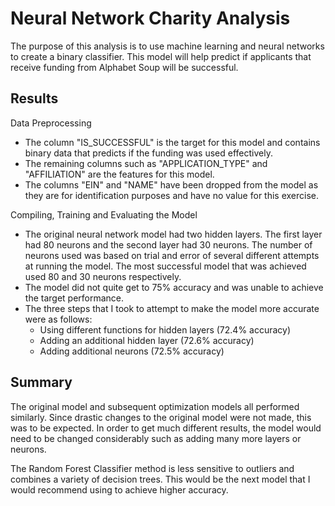# Neural Network Charity Analysis

The purpose of this analysis is to use machine learning and neural networks to create a binary classifier.  This model will help predict if applicants that receive funding from Alphabet Soup will be successful.  

## Results

Data Preprocessing

* The column "IS_SUCCESSFUL" is the target for this model and contains binary data that predicts if the funding was used effectively.
* The remaining columns such as "APPLICATION_TYPE" and "AFFILIATION" are the features for this model.
* The columns "EIN" and "NAME" have been dropped from the model as they are for identification purposes and have no value for this exercise.


Compiling, Training and Evaluating the Model

* The original neural network model had two hidden layers.  The first layer had 80 neurons and the second layer had 30 neurons.  The number of neurons used was based on trial and error of several different attempts at running the model.  The most successful model that was achieved used 80 and 30 neurons respectively.  
* The model did not quite get to 75% accuracy and was unable to achieve the target performance.  
* The three steps that I took to attempt to make the model more accurate were as follows:
  * Using different functions for hidden layers (72.4% accuracy)
  * Adding an additional hidden layer (72.6% accuracy)
  * Adding additional neurons (72.5% accuracy)


## Summary

The original model and subsequent optimization models all performed similarly.  Since drastic changes to the original model were not made, this was to be expected.  In order to get much different results, the model would need to be changed considerably such as adding many more layers or neurons.  

The Random Forest Classifier method is less sensitive to outliers and combines a variety of decision trees.  This would be the next model that I would recommend using to achieve higher accuracy.  
